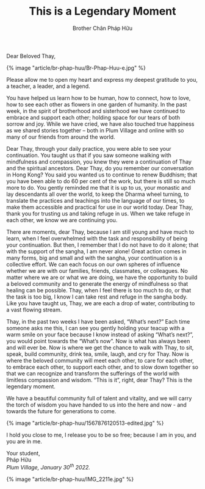 ﻿---
title: This is a Legendary Moment
author: Brother Chân Pháp Hữu
---

Dear Beloved Thay,

{% image "article/br-phap-huu/Br-Phap-Huu-e.jpg" %}

Please allow me to open my heart and express my deepest gratitude to you, a teacher, a leader, and a legend.

You have helped us learn how to be human, how to connect, how to love, how to see each other as flowers in one garden of humanity. In the past week, in the spirit of brotherhood and sisterhood we have continued to embrace and support each other; holding space for our tears of both sorrow and joy. While we have cried, we have also touched true happiness as we shared stories together – both in Plum Village and online with so many of our friends from around the world. 

Dear Thay, through your daily practice, you were able to see your continuation. You taught us that if you saw someone walking with mindfulness and compassion, you knew they were a continuation of Thay and the spiritual ancestors. Dear Thay, do you remember our conversation in Hong Kong? You said you wanted us to continue to renew Buddhism; that you have been able to do 60 per cent of the work, but there is still so much more to do. You gently reminded me that it is up to us, your monastic and lay descendants all over the world, to keep the Dharma wheel turning, to translate the practices and teachings into the language of our times, to make them accessible and practical for use in our world today. Dear Thay, thank you for trusting us and taking refuge in us. When we take refuge in each other, we know we are continuing you.

There are moments, dear Thay, because I am still young and have much to learn, when I feel overwhelmed with the task and responsibility of being your continuation. But then, I remember that I do not have to do it alone; that with the support of the sangha, I am never alone! Great action comes in many forms, big and small and with the sangha, your continuation is a collective effort. We can each focus on our own spheres of influence whether we are with our families, friends, classmates, or colleagues. No matter where we are or what we are doing, we have the opportunity to build a beloved community and to generate the energy of mindfulness so that healing can be possible. Thay, when I feel there is too much to do, or that the task is too big, I know I can take rest and refuge in the sangha body. Like you have taught us, Thay, we are each a drop of water, contributing to a vast flowing stream.

Thay, in the past two weeks I have been asked, “What’s next?” Each time someone asks me this, I can see you gently holding your teacup with a warm smile on your face because I know instead of asking “What’s next?”, you would point towards the “What’s now”. Now is what has always been and will ever be. Now is where we get the chance to walk with Thay, to sit, speak, build community, drink tea, smile, laugh, and cry for Thay. Now is where the beloved community will meet each other, to care for each other, to embrace each other, to support each other, and to slow down together so that we can recognize and transform the sufferings of the world with limitless compassion and wisdom. “This is it”, right, dear Thay? This is the legendary moment.   

<!-- {% image "article/br-phap-huu/IMG_2227e.jpg" %} -->
<!-- <span class="note">Plum Village Monastic Retreat 2022</span> -->

We have a beautiful community full of talent and vitality, and we will carry the torch of wisdom you have handed to us into the here and now - and towards the future for generations to come.

{% image "article/br-phap-huu/1567876120513-edited.jpg" %}

I hold you close to me, I release you to be so free; because I am in you, and you are in me.

Your student,  
Pháp Hữu  
*Plum Village, January 30<sup>th</sup> 2022.*
<!-- [\*\*MIC DROP\*\* ✌🏻 😎 ] -->
<div class="article-end"></div>

{% image "article/br-phap-huu/IMG_2211e.jpg" %}

